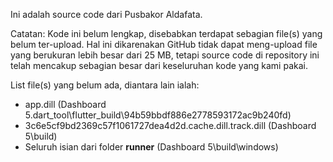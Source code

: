Ini adalah source code dari Pusbakor Aldafata.

Catatan: Kode ini belum lengkap, disebabkan terdapat sebagian file(s) yang belum ter-upload. Hal ini dikarenakan GitHub tidak dapat meng-upload file yang berukuran lebih besar dari 25 MB, tetapi source code di repository ini telah mencakup sebagian besar dari keseluruhan kode yang kami pakai.

List file(s) yang belum ada, diantara lain ialah:

- app.dill (Dashboard 5.dart_tool\flutter_build\94b59bbdf886e2778593172ac9b240fd)
- 3c6e5cf9bd2369c57f1061727dea4d2d.cache.dill.track.dill (Dashboard 5\build)
- Seluruh isian dari folder **runner** (Dashboard 5\build\windows)
